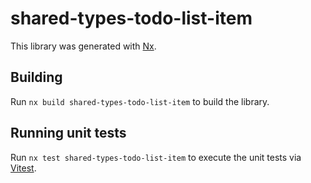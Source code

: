 # shared-types-todo-list-item

This library was generated with [Nx](https://nx.dev).

## Building

Run `nx build shared-types-todo-list-item` to build the library.

## Running unit tests

Run `nx test shared-types-todo-list-item` to execute the unit tests via [Vitest](https://vitest.dev/).
